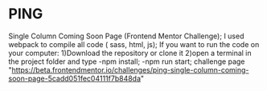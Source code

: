 # PING
Single Column Coming Soon Page (Frontend Mentor Challenge);
I used webpack to compile all code ( sass, html, js); 
If you want to run the code on your computer: 
1)Download the repository or clone it 
2)open a terminal in the project folder and type
  -npm install; 
  -npm run start; 
challenge page "https://beta.frontendmentor.io/challenges/ping-single-column-coming-soon-page-5cadd051fec04111f7b848da"
